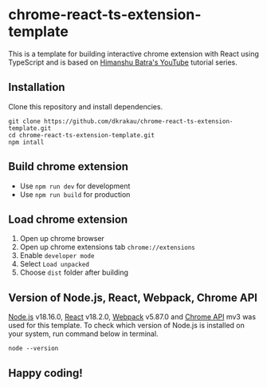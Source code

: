 # chrome-react-ts-extension-template

This is a template for building interactive chrome extension with React using TypeScript and is based on [Himanshu Batra's YouTube](https://www.youtube.com/watch?v=rAZXWkVhCgg&list=PLBS1L3Ug2VVods9GnWbJc__STt9VnrJ9Z&index=1) tutorial series.

## Installation

Clone this repository and install dependencies.
```
git clone https://github.com/dkrakau/chrome-react-ts-extension-template.git
cd chrome-react-ts-extension-template.git
npm intall
```

## Build chrome extension

* Use ```npm run dev``` for development
* Use ```npm run build``` for production

## Load chrome extension

1. Open up chrome browser
2. Open up chrome extensions tab ```chrome://extensions```
3. Enable ```developer mode```
4. Select ```Load unpacked```
5. Choose ```dist``` folder after building

## Version of Node.js, React, Webpack, Chrome API

[Node.js](https://nodejs.org/en) v18.16.0, [React](https://react.dev/) v18.2.0, [Webpack](https://webpack.js.org/) v5.87.0 and [Chrome API](https://developer.chrome.com/docs/extensions/mv3/getstarted/) mv3 was used for this template. To check which version of Node.js is installed on your system, run command below in terminal.
```
node --version
```

## Happy coding!
